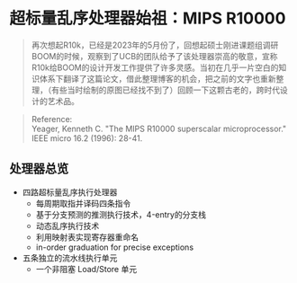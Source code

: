 # 超标量乱序处理器始祖：MIPS R10000

> 再次想起R10k，已经是2023年的5月份了，回想起硕士刚进课题组调研BOOM的时候，观察到了UCB的团队给予了该处理器崇高的敬意，宣称R10k给BOOM的设计开发工作提供了许多灵感。当初在几乎一片空白的知识体系下翻译了这篇论文，借此整理博客的机会，把之前的文字也重新整理，（有些当时绘制的原图已经找不到了）回顾一下这颗古老的，跨时代设计的艺术品。

> Reference:<br>
> Yeager, Kenneth C. "The MIPS R10000 superscalar microprocessor." IEEE micro 16.2 (1996): 
28-41.

## 处理器总览

* 四路超标量乱序执行处理器
    * 每周期取指并译码四条指令
    * 基于分支预测的推测执行技术，4-entry的分支栈
    * 动态乱序执行技术
    * 利用映射表实现寄存器重命名
    * in-order graduation for precise exceptions
* 五条独立的流水线执行单元
    * 一个非阻塞 Load/Store 单元

